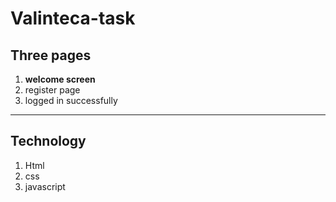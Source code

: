 # Valinteca-task

## Three pages
1. **welcome screen**
2. register page
3. logged in successfully

---
## Technology
1. Html
2. css
3. javascript
